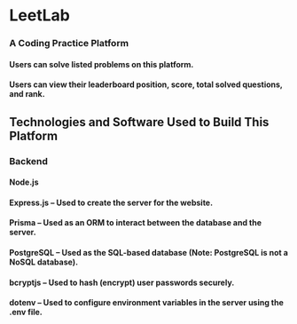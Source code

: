 # LeetLab
### A Coding Practice Platform
#### Users can solve listed problems on this platform.

#### Users can view their leaderboard position, score, total solved questions, and rank.

## Technologies and Software Used to Build This Platform
### Backend
#### Node.js

#### Express.js – Used to create the server for the website.

#### Prisma – Used as an ORM to interact between the database and the server.

#### PostgreSQL – Used as the SQL-based database (Note: PostgreSQL is not a NoSQL database).

#### bcryptjs – Used to hash (encrypt) user passwords securely.

#### dotenv – Used to configure environment variables in the server using the .env file.